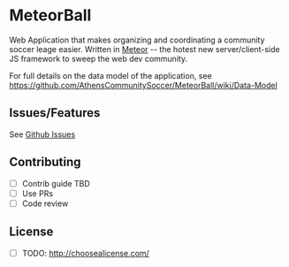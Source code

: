 MeteorBall
==========
Web Application that makes organizing and coordinating a community soccer leage easier.  Written in [Meteor](https://www.meteor.com/) -- the hotest new server/client-side JS framework to sweep the web dev community.

For full details on the data model of the application, see https://github.com/AthensCommunitySoccer/MeteorBall/wiki/Data-Model

## Issues/Features
See [Github Issues](https://github.com/AthensCommunitySoccer/MeteorBall/issues)

## Contributing
- [ ] Contrib guide TBD
- [ ] Use PRs
- [ ] Code review

## License
- [ ] TODO: http://choosealicense.com/
